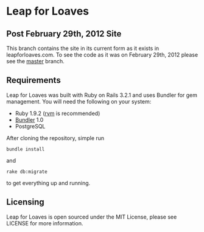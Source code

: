 # Leap for Loaves

## Post February 29th, 2012 Site

This branch contains the site in its current form as it exists in leapforloaves.com. To see the code as it was on February 29th, 2012 please see the [master](https://github.com/space150/s150-leap-for-loaves) branch.

## Requirements

Leap for Loaves was built with Ruby on Rails 3.2.1 and uses Bundler for gem management. You will need the following on your system:

* Ruby 1.9.2 ([rvm](http://beginrescueend.com) is recommended)
* [Bundler](http://gembundler.com) 1.0
* PostgreSQL

After cloning the repository, simple run 

<code>bundle install</code>

and

<code>rake db:migrate</code>

to get everything up and running.

## Licensing

Leap for Loaves is open sourced under the MIT License, please see LICENSE for more information.
